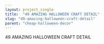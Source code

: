 ```yaml
---
layout: project_single
title:  "49 AMAZING HALLOWEEN CRAFT DETAIL"
slug: "49-amazing-halloween-craft-detail"
parent: "cheap-halloween-decor"
---
```

49 AMAZING HALLOWEEN CRAFT DETAIL